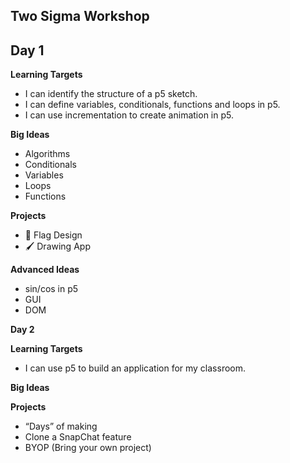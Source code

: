 ## Two Sigma Workshop

## Day 1
**Learning Targets**
- I can identify the structure of a p5 sketch.
- I can define variables, conditionals, functions and loops in p5.
- I can use incrementation to create animation in p5.

**Big Ideas**
- Algorithms
- Conditionals
- Variables
- Loops
- Functions

**Projects**
- 🎏 Flag Design
- 🖌️ Drawing App

**Advanced Ideas**
- sin/cos in p5
- GUI
- DOM

**Day 2**

**Learning Targets**
- I can use p5 to build an application for my classroom.

**Big Ideas**

**Projects**
- “Days” of making
- Clone a SnapChat feature
- BYOP (Bring your own project)
